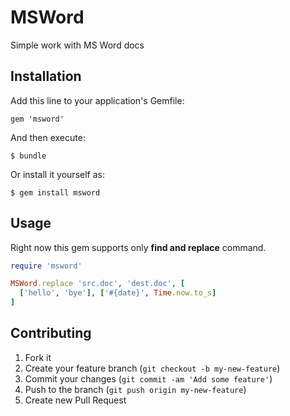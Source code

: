 # MSWord

Simple work with MS Word docs

## Installation

Add this line to your application's Gemfile:

    gem 'msword'

And then execute:

    $ bundle

Or install it yourself as:

    $ gem install msword

## Usage

Right now this gem supports only **find and replace** command.

```ruby
require 'msword'

MSWord.replace 'src.doc', 'dest.doc', [
  ['hello', 'bye'], ['#{date}', Time.now.to_s]
]

```

## Contributing

1. Fork it
2. Create your feature branch (`git checkout -b my-new-feature`)
3. Commit your changes (`git commit -am 'Add some feature'`)
4. Push to the branch (`git push origin my-new-feature`)
5. Create new Pull Request
